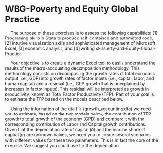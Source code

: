 # WBG-Poverty and Equity Global Practice
&emsp; The purpose of these exercises is to assess the following capabilities: [1] Programing skills in Stata to produce self-contained and automated code, [2] intuitive visualization skills and sophisticated management of Microsoft Excel, [3] economic analysis, and [4] writing skills.erty-and-Equity-Global-Practice
  
&emsp; Your objective is to create a dynamic Excel tool to easily understand the results of the macro-accounting decomposition methodology. This methodology consists on decomposing the growth rates of total economic output (i.e., GDP) into growth rates of factor inputs (i.e., capital, labor, and human capital) and a residual (i.e., GDP growth that is unexplained by increases in factor inputs). This residual will be interpreted as growth in productivity, known as Total Factor Productivity (TFP). Part of your goal is to estimate the TFP based on the models described below.
  
&emsp; Using the information of the dta file (growth_accounting.dta) we need you to estimate, based on the two models below, the contribution of TFP growth to total growth of the economy (GPD) and compare it with the corresponding contribution of Labor and Capital growth contributions. Given that the depreciation rate of capital (𝛿) and the income share of capital (𝛼) are unknown values, we need you to create several scenarios with different values for these two parameters. This is in fact the core of the exercise. We suggest you could use for the depreciation
